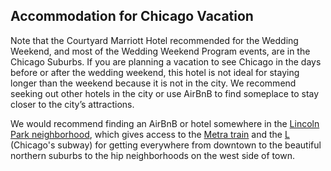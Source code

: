 ## Accommodation for Chicago Vacation

Note that the Courtyard Marriott Hotel recommended for the Wedding Weekend, and most of the Wedding Weekend Program events, are in the Chicago Suburbs. If you are planning a vacation to see Chicago in the days before or after the wedding weekend, this hotel is not ideal for staying longer than the weekend because it is not in the city. We recommend seeking out other hotels in the city or use AirBnB to find someplace to stay closer to the city’s attractions.

We would recommend finding an AirBnB or hotel somewhere in the [Lincoln Park neighborhood](https://www.google.com/maps/place/Lincoln+Park,+Chicago,+IL,+USA), which gives access to the [Metra train](https://metrarail.com/metra/en/home.html) and the [L](http://www.transitchicago.com/maps/) (Chicago's subway) for getting everywhere from downtown to the beautiful northern suburbs to the hip neighborhoods on the west side of town.
